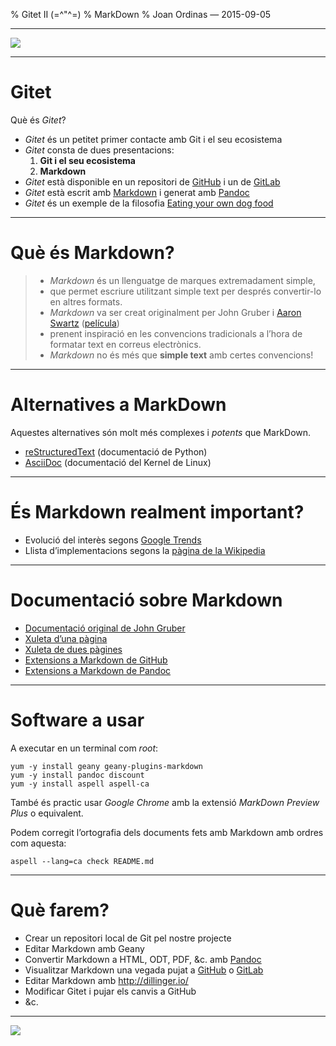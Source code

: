% Gitet II (=\^"\^=)
% MarkDown
% Joan Ordinas &mdash; 2015-09-05

------------------------------------------------------------------------

![](http://funpicsworld.com/contents/disgusted-monday-cat.jpg)

------------------------------------------------------------------------

# Gitet

Què és _Gitet_?

- _Gitet_ és un petitet primer contacte amb Git i el seu ecosistema
- _Gitet_ consta de dues presentacions:
    1. **Git i el seu ecosistema**
    2. **Markdown**
- _Gitet_ està disponible en un repositori de [GitHub](https://github.com/fadado/gitet) i un de [GitLab](https://gitlab.com/jordinas/gitet/)
- _Gitet_ està escrit amb [Markdown](http://daringfireball.net/projects/markdown/) i generat amb [Pandoc](http://pandoc.org/)
- _Gitet_ és un exemple de la filosofia [Eating your own dog food](https://en.wikipedia.org/wiki/Eating_your_own_dog_food)

------------------------------------------------------------------------

# Què és Markdown?

>- _Markdown_ és un llenguatge de marques extremadament simple,
>- que permet escriure utilitzant simple text per després convertir-lo en altres formats.
>- _Markdown_  va ser creat originalment per John Gruber i [Aaron Swartz](https://en.wikipedia.org/wiki/Aaron_Swartz) ([película](http://www.mejorenvo.com/descargar-The-Internets-Own-Boy-The-Story-of-Aaron-Swartz-pelicula-12448.html))
>- prenent inspiració en les convencions tradicionals a l&rsquo;hora de formatar text en correus electrònics.
>- _Markdown_ no és més que **simple text** amb certes convencions!

------------------------------------------------------------------------

# Alternatives a MarkDown

Aquestes alternatives són molt més complexes i _potents_ que MarkDown.

- [reStructuredText](http://docutils.sourceforge.net/docs/user/rst/quickref.html) (documentació de Python)
- [AsciiDoc](view-source:http://www.methods.co.nz/asciidoc/article.txt) (documentació del Kernel de Linux)

------------------------------------------------------------------------

# És Markdown realment important?

- Evolució del interès segons [Google Trends](https://www.google.com/trends/explore#q=markdown)
- Llista d&rsquo;implementacions segons la [pàgina de la Wikipedia](https://en.wikipedia.org/wiki/Markdown)

------------------------------------------------------------------------

# Documentació sobre Markdown

- [Documentació original de John Gruber](http://daringfireball.net/projects/markdown/)
- [Xuleta d&rsquo;una pàgina](http://packetlife.net/media/library/16/Markdown.pdf)
- [Xuleta de dues pàgines](http://stationinthemetro.com/wp-content/uploads/2013/04/Markdown_Cheat_Sheet_v1-1.pdf)
- [Extensions a Markdown de GitHub](https://help.github.com/articles/github-flavored-markdown/)
- [Extensions a Markdown de Pandoc](http://pandoc.org/demo/example9/pandocs-markdown.html)

------------------------------------------------------------------------

# Software a usar

A executar en un terminal com _root_:

    yum -y install geany geany-plugins-markdown
    yum -y install pandoc discount
    yum -y install aspell aspell-ca

També és practic usar _Google Chrome_ amb la extensió _MarkDown Preview Plus_ o equivalent.

Podem corregit l&rsquo;ortografia dels documents fets amb Markdown amb ordres com aquesta:

    aspell --lang=ca check README.md

------------------------------------------------------------------------

# Què farem?

- Crear un repositori local de Git pel nostre projecte
- Editar Markdown amb Geany
- Convertir Markdown a HTML, ODT, PDF, &c. amb [Pandoc](http://pandoc.org/demos.html)
- Visualitzar Markdown una vegada pujat a [GitHub](https://github.com/) o [GitLab](https://gitlab.com/)
- Editar Markdown amb <http://dillinger.io/>
- Modificar Gitet i pujar els canvis a GitHub
- &c.

------------------------------------------------------------------------

![](http://memecrunch.com/meme/IR0M/that-s-all-folks/image.jpg)

<!--
vim:syntax=markdown:et:ts=4:sw=4:ai
-->
